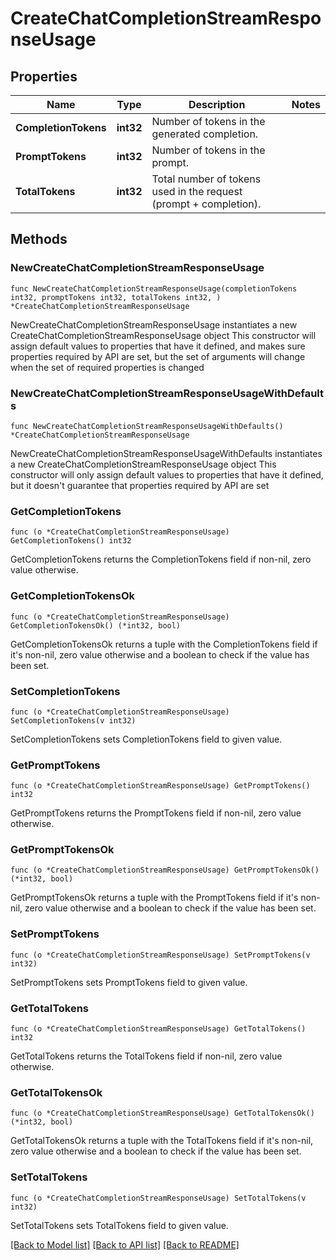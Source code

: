 # CreateChatCompletionStreamResponseUsage

## Properties

Name | Type | Description | Notes
------------ | ------------- | ------------- | -------------
**CompletionTokens** | **int32** | Number of tokens in the generated completion. | 
**PromptTokens** | **int32** | Number of tokens in the prompt. | 
**TotalTokens** | **int32** | Total number of tokens used in the request (prompt + completion). | 

## Methods

### NewCreateChatCompletionStreamResponseUsage

`func NewCreateChatCompletionStreamResponseUsage(completionTokens int32, promptTokens int32, totalTokens int32, ) *CreateChatCompletionStreamResponseUsage`

NewCreateChatCompletionStreamResponseUsage instantiates a new CreateChatCompletionStreamResponseUsage object
This constructor will assign default values to properties that have it defined,
and makes sure properties required by API are set, but the set of arguments
will change when the set of required properties is changed

### NewCreateChatCompletionStreamResponseUsageWithDefaults

`func NewCreateChatCompletionStreamResponseUsageWithDefaults() *CreateChatCompletionStreamResponseUsage`

NewCreateChatCompletionStreamResponseUsageWithDefaults instantiates a new CreateChatCompletionStreamResponseUsage object
This constructor will only assign default values to properties that have it defined,
but it doesn't guarantee that properties required by API are set

### GetCompletionTokens

`func (o *CreateChatCompletionStreamResponseUsage) GetCompletionTokens() int32`

GetCompletionTokens returns the CompletionTokens field if non-nil, zero value otherwise.

### GetCompletionTokensOk

`func (o *CreateChatCompletionStreamResponseUsage) GetCompletionTokensOk() (*int32, bool)`

GetCompletionTokensOk returns a tuple with the CompletionTokens field if it's non-nil, zero value otherwise
and a boolean to check if the value has been set.

### SetCompletionTokens

`func (o *CreateChatCompletionStreamResponseUsage) SetCompletionTokens(v int32)`

SetCompletionTokens sets CompletionTokens field to given value.


### GetPromptTokens

`func (o *CreateChatCompletionStreamResponseUsage) GetPromptTokens() int32`

GetPromptTokens returns the PromptTokens field if non-nil, zero value otherwise.

### GetPromptTokensOk

`func (o *CreateChatCompletionStreamResponseUsage) GetPromptTokensOk() (*int32, bool)`

GetPromptTokensOk returns a tuple with the PromptTokens field if it's non-nil, zero value otherwise
and a boolean to check if the value has been set.

### SetPromptTokens

`func (o *CreateChatCompletionStreamResponseUsage) SetPromptTokens(v int32)`

SetPromptTokens sets PromptTokens field to given value.


### GetTotalTokens

`func (o *CreateChatCompletionStreamResponseUsage) GetTotalTokens() int32`

GetTotalTokens returns the TotalTokens field if non-nil, zero value otherwise.

### GetTotalTokensOk

`func (o *CreateChatCompletionStreamResponseUsage) GetTotalTokensOk() (*int32, bool)`

GetTotalTokensOk returns a tuple with the TotalTokens field if it's non-nil, zero value otherwise
and a boolean to check if the value has been set.

### SetTotalTokens

`func (o *CreateChatCompletionStreamResponseUsage) SetTotalTokens(v int32)`

SetTotalTokens sets TotalTokens field to given value.



[[Back to Model list]](../README.md#documentation-for-models) [[Back to API list]](../README.md#documentation-for-api-endpoints) [[Back to README]](../README.md)


